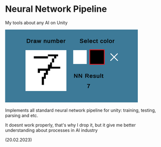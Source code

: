 # Neural Network Pipeline

My tools about any AI on Unity

![screenshot.1235.png](screenshot.1235.png)

Implements all standard neural network pipeline for unity:
training, testing, parsing and etc.

It doesnt work properly, that's why I drop it, but it give me
better understanding about processes in AI industry

(20.02.2023)
